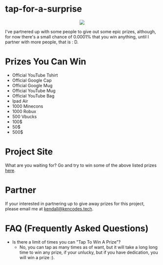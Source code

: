# tap-for-a-surprise

<div align="center">
  <img src="https://socialify.git.ci/KendallDoesCoding/tap-for-a-surprise/image?description=1&descriptionEditable=We%20got%20a%20bunch%20of%20partners%20to%20giveaway%20some%20epic%20stuff.%20&forks=1&issues=1&language=1&name=1&owner=1&pattern=Solid&pulls=1&stargazers=1&theme=Dark" />
</div>

I've partnered up with some people to give out some epic prizes, although, for now there's a small chance of 0.0001% that you win anything, until I partner with more people, that is : D.

# Prizes You Can Win

- Official YouTube Tshirt
- Official Google Cap
- Official Google Mug
- Official YouTube Mug
- Official YouTube Bag
- Ipad Air
- 1000 Minecons
- 1000 Robux
- 500 Vbucks
- 100$
- 50$
- 500$

# Project Site

What are you waiting for? Go and try to win some of the above listed prizes [here](https://tap-for-a-surprise.kencodes.tech).

# Partner

If your interested in partnering up to give away prizes for this project, please email me at kendall@kencodes.tech.

# FAQ (Frequently Asked Questions)

- Is there a limit of times you can "Tap To Win A Prize"?
  - No, you can tap as many times as of want, but it will take a long long time to win any prize, if your unlucky, but if you have dedication, you will win a prize :).
